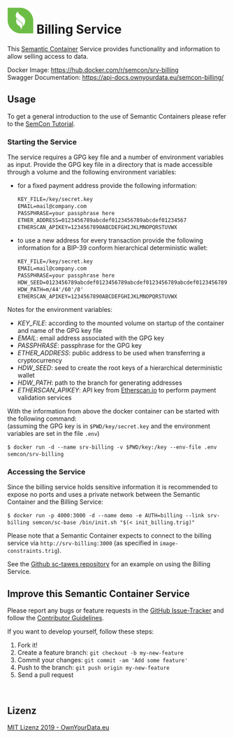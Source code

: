 # <img src="https://github.com/sem-con/srv-billing/raw/master/app/assets/images/oyd_green.png" width="60"> Billing Service    
This [Semantic Container](https://www.ownyourdata.eu/semcon) Service provides functionality and information to allow selling access to data.     

Docker Image: https://hub.docker.com/r/semcon/srv-billing    
Swagger Documentation: https://api-docs.ownyourdata.eu/semcon-billing/    

## Usage    
To get a general introduction to the use of Semantic Containers please refer to the [SemCon Tutorial](https://github.com/sem-con/Tutorials).     

### Starting the Service    
The service requires a GPG key file and a number of environment variables as input. Provide the GPG key file in a directory that is made accessible through a volume and the following environment variables:

* for a fixed payment address provide the following information:    
    ```
    KEY_FILE=/key/secret.key
    EMAIL=mail@company.com
    PASSPHRASE=your passphrase here
    ETHER_ADDRESS=0123456789abcdef0123456789abcdef01234567
    ETHERSCAN_APIKEY=1234567890ABCDEFGHIJKLMNOPQRSTUVWX
    ```    

* to use a new address for every transaction provide the following information for a BIP-39 conform hierarchical deterministic wallet:    
    ```
    KEY_FILE=/key/secret.key
    EMAIL=mail@company.com
    PASSPHRASE=your passphrase here
    HDW_SEED=0123456789abcdef0123456789abcdef0123456789abcdef0123456789abcdef0123456789abcdef0123456789abcdef0123456789abcdef0123456789abcdef
    HDW_PATH=m/44'/60'/0'
    ETHERSCAN_APIKEY=1234567890ABCDEFGHIJKLMNOPQRSTUVWX
    ```     

Notes for the environment variables:    
* _KEY_FILE_: according to the mounted volume on startup of the container and name of the GPG key file    
* _EMAIL_: email address associated with the GPG key    
* _PASSPHRASE_: passphrase for the GPG key    
* _ETHER_ADDRESS_: public address to be used when transferring a cryptocurrency    
* _HDW_SEED_: seed to create the root keys of a hierarchical deterministic wallet    
* _HDW_PATH_: path to the branch for generating addresses    
* _ETHERSCAN_APIKEY_: API key from [Etherscan.io](https://etherscan.io/apis) to perform payment validation services   

With the information from above the docker container can be started with the following command:    
(assuming the GPG key is in `$PWD/key/secret.key` and the environment variables are set in the file `.env`)
```
$ docker run -d --name srv-billing -v $PWD/key:/key --env-file .env semcon/srv-billing
```

### Accessing the Service    
Since the billing service holds sensitive information it is recommended to expose no ports and uses a private network between the Semantic Container and the Billing Service:    
```
$ docker run -p 4000:3000 -d --name demo -e AUTH=billing --link srv-billing semcon/sc-base /bin/init.sh "$(< init_billing.trig)"
```    

Please note that a Semantic Container expects to connect to the billing service via `http://srv-billing:3000` (as specified in `image-constraints.trig`). 

See the [Github sc-tawes repository](https://github.com/sem-con/sc-tawes) for an example on using the Billing Service.


## Improve this Semantic Container Service    

Please report any bugs or feature requests in the [GitHub Issue-Tracker](https://github.com/sem-con/srv-billing/issues) and follow the [Contributor Guidelines](https://github.com/twbs/ratchet/blob/master/CONTRIBUTING.md).

If you want to develop yourself, follow these steps:

1. Fork it!
2. Create a feature branch: `git checkout -b my-new-feature`
3. Commit your changes: `git commit -am 'Add some feature'`
4. Push to the branch: `git push origin my-new-feature`
5. Send a pull request

&nbsp;    

## Lizenz

[MIT Lizenz 2019 - OwnYourData.eu](https://raw.githubusercontent.com/sem-con/srv-billing/master/LICENSE)

